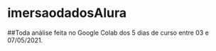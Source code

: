 # imersaodadosAlura
##Toda análise feita no Google Colab dos 5 dias de curso entre 03 e 07/05/2021.
